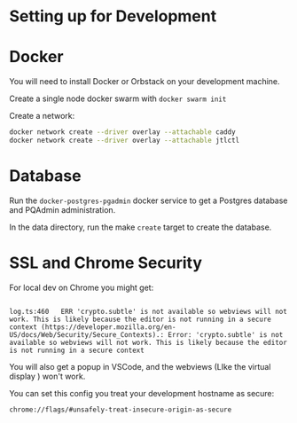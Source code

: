 # Setting up for Development


# Docker

You will need to install Docker or Orbstack on your development machine. 

Create a single node docker swarm with `docker swarm init`

Create a network:

``` bash 
docker network create --driver overlay --attachable caddy
docker network create --driver overlay --attachable jtlctl
```

# Database

Run the `docker-postgres-pgadmin` docker service to get a Postgres database and
PQAdmin administration. 

In the data directory, run the make `create` target to create the database. 


# SSL and Chrome Security


For local dev on Chrome you might get: 
```

log.ts:460   ERR 'crypto.subtle' is not available so webviews will not work. This is likely because the editor is not running in a secure context (https://developer.mozilla.org/en-US/docs/Web/Security/Secure_Contexts).: Error: 'crypto.subtle' is not available so webviews will not work. This is likely because the editor is not running in a secure context 
```

You will also get a popup in VSCode, and the webviews (LIke the virtual display ) won't work.

You can set this config you treat your development hostname as secure: 

```
chrome://flags/#unsafely-treat-insecure-origin-as-secure
```